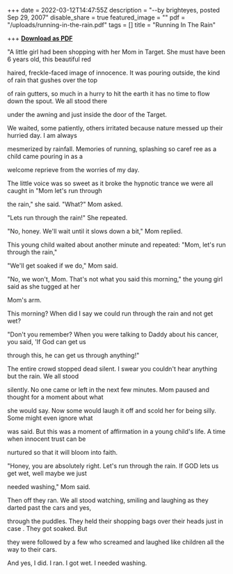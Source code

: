 +++
date = 2022-03-12T14:47:55Z
description = "--by brighteyes, posted Sep 29, 2007"
disable_share = true
featured_image = ""
pdf = "/uploads/running-in-the-rain.pdf"
tags = []
title = "Running In The Rain"

+++
[**Download as PDF**](/uploads/running-in-the-rain.pdf)

  
"A little girl had been shopping with her Mom in Target. She must have been 6 years old, this beautiful red

haired, freckle-faced image of innocence. It was pouring outside, the kind of rain that gushes over the top

of rain gutters, so much in a hurry to hit the earth it has no time to flow down the spout. We all stood there

under the awning and just inside the door of the Target.

We waited, some patiently, others irritated because nature messed up their hurried day. I am always

mesmerized by rainfall. Memories of running, splashing so caref ree as a child came pouring in as a

welcome reprieve from the worries of my day.

The little voice was so sweet as it broke the hypnotic trance we were all caught in "Mom let's run through

the rain," she said. "What?" Mom asked.

"Lets run through the rain!" She repeated.

"No, honey. We'll wait until it slows down a bit," Mom replied.

This young child waited about another minute and repeated: "Mom, let's run through the rain,"

"We'll get soaked if we do," Mom said.

"No, we won't, Mom. That's not what you said this morning," the young girl said as she tugged at her

Mom's arm.

This morning? When did I say we could run through the rain and not get wet?

"Don't you remember? When you were talking to Daddy about his cancer, you said, 'If God can get us

through this, he can get us through anything!"

The entire crowd stopped dead silent. I swear you couldn't hear anything but the rain. We all stood

silently. No one came or left in the next few minutes. Mom paused and thought for a moment about what

she would say. Now some would laugh it off and scold her for being silly. Some might even ignore what

was said. But this was a moment of affirmation in a young child's life. A time when innocent trust can be

nurtured so that it will bloom into faith.

"Honey, you are absolutely right. Let's run through the rain. If GOD lets us get wet, well maybe we just

needed washing," Mom said.

Then off they ran. We all stood watching, smiling and laughing as they darted past the cars and yes,

through the puddles. They held their shopping bags over their heads just in case . They got soaked. But

they were followed by a few who screamed and laughed like children all the way to their cars.

And yes, I did. I ran. I got wet. I needed washing.